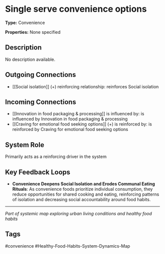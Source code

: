 # Single serve convenience options

**Type:** Convenience

**Properties:** None specified

## Description
No description available.

## Outgoing Connections
- [[Social isolation]] (+) reinforcing relationship: reinforces Social isolation

## Incoming Connections
- [[Innovation in food packaging & processing]] is influenced by: is influenced by Innovation in food packaging & processing
- [[Craving for emotional food seeking options]] (+) is reinforced by: is reinforced by Craving for emotional food seeking options

## System Role
Primarily acts as a reinforcing driver in the system

## Key Feedback Loops
- **Convenience Deepens Social Isolation and Erodes Communal Eating Rituals**: As convenience foods prioritize individual consumption, they reduce opportunities for shared cooking and eating, reinforcing patterns of isolation and decreasing social accountability around food habits.

---
*Part of systemic map exploring urban living conditions and healthy food habits*

## Tags
#convenience #Healthy-Food-Habits-System-Dynamics-Map

